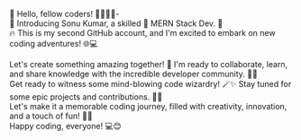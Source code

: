 👋 Hello, fellow coders! 👩‍💻👨‍💻-  
📢 Introducing Sonu Kumar, a skilled 🌟 MERN Stack Dev. 🚀  
🔥 This is my second GitHub account, and I'm excited to embark on new coding adventures! 🌐💻  

Let's create something amazing together! 🤝 I'm ready to collaborate, learn, and share knowledge with the incredible developer community. 🧠💡  
Get ready to witness some mind-blowing code wizardry! 🪄✨ Stay tuned for some epic projects and contributions. 💪🚀  
Let's make it a memorable coding journey, filled with creativity, innovation, and a touch of fun! 🎉🌈  
Happy coding, everyone! 💻😊  


